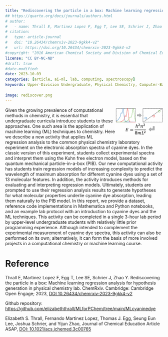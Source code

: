 ```yaml
---
title: "Rediscovering the particle in a box: Machine learning regression analysis for hypothesis generation in physical chemistry lab"
## https://quarto.org/docs/journals/authors.html
# author:
#   - name: Thrall E, Martinez Lopez F, Egg T, Lee SE, Schrier J, Zhao Y
# citation:
#   type: article-journal
#   doi: "10.26434/chemrxiv-2023-9gkk4-v2"
#   url: https://doi.org/10.26434/chemrxiv-2023-9gkk4-v2
#copyright: "2016 American Chemical Society and Division of Chemical Education, Inc."
license: "CC BY-NC-ND"
#draft: true
#date-modified:
date: 2023-10-03
categories: [article, ai-ml, lab, computing, spectroscopy]
keywords: Upper-Division Undergraduate, Physical Chemistry, Computer-Based Learning, Computational Chemistry, Machine Learning, Spectroscopy, Cyanine

image: rediscover.png
---
```

<img src="rediscover.png" width="30%" align="right"/>

Given the growing prevalence of computational methods in chemistry, it is essential that undergraduate curricula introduce students to these approaches. One such area is the application of machine learning (ML) techniques to chemistry. Here we describe a new activity that applies ML regression analysis to the common physical chemistry laboratory experiment on the electronic absorption spectra of cyanine dyes. In the classic version of this experiment, students collect experimental spectra and interpret them using the Kuhn free electron model, based on the quantum mechanical particle-in-a-box (PIB). Our new computational activity has students train regression models of increasing complexity to predict the wavelength of maximum absorption for different cyanine dyes using a set of 13 molecular features. In addition, the activity introduces methods for evaluating and interpreting regression models. Ultimately, students are prompted to use their regression analysis results to generate hypotheses for what molecular properties underlie cyanine dye absorption, leading them naturally to the PIB model. In this report, we provide a dataset, reference code implementations in Mathematica and Python notebooks, and an example lab protocol with an introduction to cyanine dyes and the ML techniques. This activity can be completed in a single 3-hour lab period by upper-level undergraduate students with relatively little prior programming experience. Although intended to complement the experimental measurement of cyanine dye spectra, this activity can also be performed on its own; alternatively, it can form the basis of more involved projects in a computational chemistry or machine learning course.


# Reference

Thrall E, Martinez Lopez F, Egg T, Lee SE, Schrier J, Zhao
Y. Rediscovering the particle in a box: Machine learning regression
analysis for hypothesis generation in physical chemistry
lab. ChemRxiv. Cambridge: Cambridge Open Engage; 2023,
[DOI
10.26434/chemrxiv-2023-9gkk4-v2](https://doi.org/10.26434/chemrxiv-2023-9gkk4-v2)

Github repository: <https://github.com/elizabeththrall/MLforPChem/tree/main/MLcyaninedye>

Elizabeth S. Thrall, Fernando Martinez Lopez, Thomas J. Egg, Seung Eun Lee, Joshua Schrier, and Yijun Zhao,
Journal of Chemical Education Article ASAP,
[DOI: 10.1021/acs.jchemed.3c00765](https://doi.org/10.1021/acs.jchemed.3c00765)

<span hidden>KEYWORDS: Upper-Division Undergraduate, Physical Chemistry, Computer-Based Learning, Computational
Chemistry, Machine Learning, Spectroscopy, Cyanine
</span>

